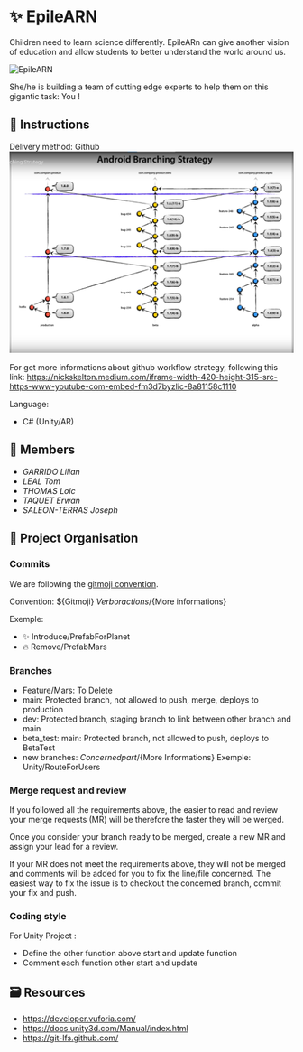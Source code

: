 # :sparkles: EpileARN

Children need to learn science differently. EpileARn can give another vision of education and allow students to better understand the world around us.

![EpileARN](https://i.la-croix.com/1400x933/smart/2018/02/06/1200911605/Vue-lacteela-planete-Mars-Terre_0.jpg)

She/he is building a team of cutting edge experts to help them on this gigantic task: You !

## 📄 Instructions

Delivery method: Github
![plot](./Android-branching-strategy.png)

For get more informations about github workflow strategy, following this link: https://nickskelton.medium.com/iframe-width-420-height-315-src-https-www-youtube-com-embed-fm3d7byzlic-8a81158c1110

Language:

- C# (Unity/AR)

## 👥 Members

- _GARRIDO Lilian_
- _LEAL Tom_
- _THOMAS Loic_
- _TAQUET Erwan_
- _SALEON-TERRAS Joseph_

## 🧱 Project Organisation

### Commits

We are following the [gitmoji convention](https://gitmoji.dev/).

Convention: ${Gitmoji} ${Verb or actions}/${More informations}

Exemple:

- ✨ Introduce/PrefabForPlanet
- 🔥 Remove/PrefabMars

### Branches

- Feature/Mars: To Delete
- main: Protected branch, not allowed to push, merge, deploys to production
- dev: Protected branch, staging branch to link between other branch and main
- beta_test: main: Protected branch, not allowed to push, deploys to BetaTest
- new branches: ${Concerned part}/${More Informations}
  Exemple: Unity/RouteForUsers

### Merge request and review

If you followed all the requirements above, the easier to read and review your merge requests (MR) will be therefore the faster they will be werged.

Once you consider your branch ready to be merged, create a new MR and assign your lead for a review.

If your MR does not meet the requirements above, they will not be merged and comments will be added for you to fix the line/file concerned. The easiest way to fix the issue is to checkout the concerned branch, commit your fix and push.

### Coding style

For Unity Project :

- Define the other function above start and update function
- Comment each function other start and update

## 🗃️ Resources

- https://developer.vuforia.com/
- https://docs.unity3d.com/Manual/index.html
- https://git-lfs.github.com/
